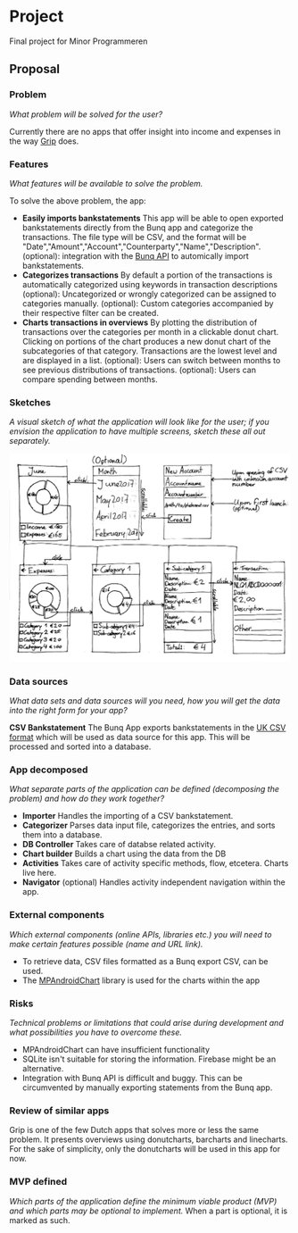 # Project
Final project for Minor Programmeren

## Proposal

### Problem
*What problem will be solved for the user?*

Currently there are no apps that offer insight into income and expenses in the way [Grip](https://www.abnamro.nl/nl/prive/apps/grip/index.html) does. 

### Features
*What features will be available to solve the problem.*

To solve the above problem, the app:

+ **Easily imports bankstatements**
This app will be able to open exported bankstatements directly from the Bunq app and categorize the transactions. The file type will be CSV, and the format will be "Date","Amount","Account","Counterparty","Name","Description".
(optional): integration with the [Bunq API](https://docs.bunq.com) to automically import bankstatements.
+ **Categorizes transactions**
By default a portion of the transactions is automatically categorized using keywords in transaction descriptions
(optional): Uncategorized or wrongly categorized can be assigned to categories manually.
(optional): Custom categories accompanied by their respective filter can be created.
+ **Charts transactions in overviews**
By plotting the distribution of transactions over the categories per month in a clickable donut chart. Clicking on portions of the chart produces a new donut chart of the subcategories of that category. Transactions are the lowest level and are displayed in a list.
(optional): Users can switch between months to see previous distributions of transactions.
(optional): Users can compare spending between months.

### Sketches
*A visual sketch of what the application will look like for the user; if you envision the application to have multiple screens, sketch these all out separately.*

![sketches](/doc/sketches.jpg)

### Data sources
*What data sets and data sources will you need, how you will get the data into the right form for your app?*

**CSV Bankstatement**
The Bunq App exports bankstatements in the [UK CSV format](https://en.wikipedia.org/wiki/Comma-separated_values#Example) which will be used as data source for this app. This will be processed and sorted into a database.

### App decomposed
*What separate parts of the application can be defined (decomposing the problem) and how do they work together?*

+ **Importer**
Handles the importing of a CSV bankstatement.
+ **Categorizer**
Parses data input file, categorizes the entries, and sorts them into a database.
+ **DB Controller**
Takes care of databse related activity.
+ **Chart builder**
Builds a chart using the data from the DB
+ **Activities**
Takes care of activity specific methods, flow, etcetera. Charts live here.
+ **Navigator** (optional)
Handles activity independent navigation within the app.

### External components
*Which external components (online APIs, libraries etc.) you will need to make certain features possible (name and URL link).*

+ To retrieve data, CSV files formatted as a Bunq export CSV, can be used.
+ The [MPAndroidChart](https://github.com/PhilJay/MPAndroidChart) library is used for the charts within the app

### Risks
*Technical problems or limitations that could arise during development and what possibilities you have to overcome these.*
+ MPAndroidChart can have insufficient functionality
+ SQLite isn't suitable for storing the information. Firebase might be an alternative.
+ Integration with Bunq API is difficult and buggy. This can be circumvented by manually exporting statements from the Bunq app.

### Review of similar apps
Grip is one of the few Dutch apps that solves more or less the same problem. It presents overviews using donutcharts, barcharts and linecharts. For the sake of simplicity, only the donutcharts will be used in this app for now.

### MVP defined
*Which parts of the application define the minimum viable product (MVP) and which parts may be optional to implement.*
When a part is optional, it is marked as such.

